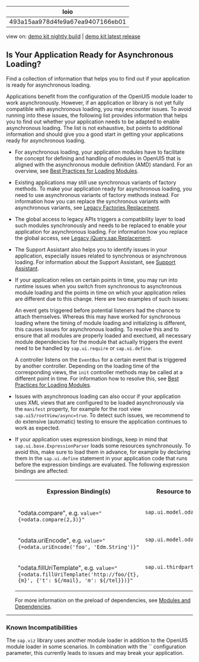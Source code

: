<!-- loio493a15aa978d4fe9a67ea9407166eb01 -->

| loio |
| -----|
| 493a15aa978d4fe9a67ea9407166eb01 |

<div id="loio">

view on: [demo kit nightly build](https://openui5nightly.hana.ondemand.com/#/topic/493a15aa978d4fe9a67ea9407166eb01) | [demo kit latest release](https://openui5.hana.ondemand.com/#/topic/493a15aa978d4fe9a67ea9407166eb01)</div>

## Is Your Application Ready for Asynchronous Loading?

Find a collection of information that helps you to find out if your application is ready for asynchronous loading.

Applications benefit from the configuration of the OpenUI5 module loader to work asynchronously. However, if an application or library is not yet fully compatible with asynchronous loading, you may encounter issues. To avoid running into these issues, the following list provides information that helps you to find out whether your application needs to be adapted to enable asynchronous loading. The list is not exhaustive, but points to additional information and should give you a good start in getting your applications ready for asynchronous loading.

-   For asynchronous loading, your application modules have to facilitate the concept for defining and handling of modules in OpenUI5 that is aligned with the asynchronous module definition \(AMD\) standard. For an overview, see [Best Practices for Loading Modules](Best_Practices_for_Loading_Modules_00737d6.md).

-   Existing applications may still use synchronous variants of factory methods. To make your application ready for asynchronous loading, you need to use asynchronous variants of factory methods instead. For information how you can replace the synchronous variants with asynchronous variants, see [Legacy Factories Replacement](Legacy_Factories_Replacement_491bd9c.md).

-   The global access to legacy APIs triggers a compatibility layer to load such modules synchronously and needs to be replaced to enable your application for asynchronous loading. For information how you replace the global access, see [Legacy jQuery.sap Replacement](Legacy_jQuery_sap_Replacement_a075ed8.md).

-   The Support Assistant also helps you to identify issues in your application, especially issues related to synchronous or asynchronous loading. For information about the Support Assistant, see [Support Assistant](Support_Assistant_57ccd7d.md).

-   If your application relies on certain points in time, you may run into runtime issues when you switch from synchronous to asynchronous module loading and the points in time on which your application relies are different due to this change. Here are two examples of such issues:

    An event gets triggered before potential listeners had the chance to attach themselves. Whereas this may have worked for synchronous loading where the timing of module loading and initializing is different, this causes issues for asynchronous loading. To resolve this and to ensure that all modules are properly loaded and exectued, all necessary module dependencies for the module that actually triggers the event need to be handled by `sap.ui.require` or `sap.ui.define`.

    A controller listens on the `EventBus` for a certain event that is triggered by another controller. Depending on the loading time of the corresponding views, the `init` controller methods may be called at a different point in time. For information how to resolve this, see [Best Practices for Loading Modules](Best_Practices_for_Loading_Modules_00737d6.md).

-   Issues with asynchronous loading can also occur if your application uses XML views that are configured to be loaded asynchronously via the `manifest` property, for example for the root view `sap.ui5/rootView/async=true`. To detect such issues, we recommend to do extensive \(automatic\) testing to ensure the application continues to work as expected.

-   If your application uses expression bindings, keep in mind that `sap.ui.base.ExpressionParser` loads some resources synchronously. To avoid this, make sure to load them in advance, for example by declaring them in the `sap.ui.define` statement in your application code that runs before the expression bindings are evaluated. The following expression bindings are affected:


    <table>
    <tr>
    <th valign="top">

    Expression Binding\(s\)


    
    </th>
    <th valign="top">

    Resource to be Preloaded


    
    </th>
    </tr>
    <tr>
    <td valign="top">

    "odata.compare", e.g. `value="{=odata.compare(2,3)}"` 


    
    </td>
    <td valign="top">

    `sap.ui.model.odata.v4.ODataUtils`


    
    </td>
    </tr>
    <tr>
    <td valign="top">

    "odata.uriEncode", e.g. `value="{=odata.uriEncode('foo', 'Edm.String')}"` 


    
    </td>
    <td valign="top">

    `sap.ui.model.odata.ODataUtils`


    
    </td>
    </tr>
    <tr>
    <td valign="top">

    "odata.fillUriTemplate", e.g. `value="{=odata.fillUriTemplate('http://foo/{t},{m}', {'t': ${/mail}, 'm': ${/tel}})}"` 


    
    </td>
    <td valign="top">

    `sap.ui.thirdparty.URITemplate`


    
    </td>
    </tr>
    </table>
    
    For more information on the preload of dependencies, see [Modules and Dependencies](Modules_and_Dependencies_91f23a7.md).


***

<a name="loio493a15aa978d4fe9a67ea9407166eb01__section_jxt_wj5_zfb"/>

### Known Incompatibilities

The `sap.viz` library uses another module loader in addition to the OpenUI5 module loader in some scenarios. In combination with the `` configuration parameter, this currently leads to issues and may break your application.

